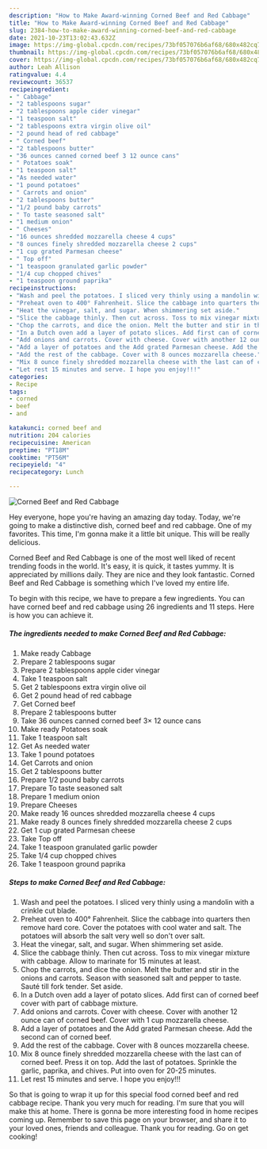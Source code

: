 ```yaml
---
description: "How to Make Award-winning Corned Beef and Red Cabbage"
title: "How to Make Award-winning Corned Beef and Red Cabbage"
slug: 2384-how-to-make-award-winning-corned-beef-and-red-cabbage
date: 2021-10-23T13:02:43.632Z
image: https://img-global.cpcdn.com/recipes/73bf057076b6af68/680x482cq70/corned-beef-and-red-cabbage-recipe-main-photo.jpg
thumbnail: https://img-global.cpcdn.com/recipes/73bf057076b6af68/680x482cq70/corned-beef-and-red-cabbage-recipe-main-photo.jpg
cover: https://img-global.cpcdn.com/recipes/73bf057076b6af68/680x482cq70/corned-beef-and-red-cabbage-recipe-main-photo.jpg
author: Leah Allison
ratingvalue: 4.4
reviewcount: 36537
recipeingredient:
- " Cabbage"
- "2 tablespoons sugar"
- "2 tablespoons apple cider vinegar"
- "1 teaspoon salt"
- "2 tablespoons extra virgin olive oil"
- "2 pound head of red cabbage"
- " Corned beef"
- "2 tablespoons butter"
- "36 ounces canned corned beef 3 12 ounce cans"
- " Potatoes soak"
- "1 teaspoon salt"
- "As needed water"
- "1 pound potatoes"
- " Carrots and onion"
- "2 tablespoons butter"
- "1/2 pound baby carrots"
- " To taste seasoned salt"
- "1 medium onion"
- " Cheeses"
- "16 ounces shredded mozzarella cheese 4 cups"
- "8 ounces finely shredded mozzarella cheese 2 cups"
- "1 cup grated Parmesan cheese"
- " Top off"
- "1 teaspoon granulated garlic powder"
- "1/4 cup chopped chives"
- "1 teaspoon ground paprika"
recipeinstructions:
- "Wash and peel the potatoes. I sliced very thinly using a mandolin with a crinkle cut blade."
- "Preheat oven to 400° Fahrenheit. Slice the cabbage into quarters then remove hard core. Cover the potatoes with cool water and salt. The potatoes will absorb the salt very well so don&#39;t over salt."
- "Heat the vinegar, salt, and sugar. When shimmering set aside."
- "Slice the cabbage thinly. Then cut across. Toss to mix vinegar mixture with cabbage. Allow to marinate for 15 minutes at least."
- "Chop the carrots, and dice the onion. Melt the butter and stir in the onions and carrots. Season with seasoned salt and pepper to taste. Sauté till fork tender. Set aside."
- "In a Dutch oven add a layer of potato slices. Add first can of corned beef cover with part of cabbage mixture."
- "Add onions and carrots. Cover with cheese. Cover with another 12 ounce can of corned beef. Cover with 1 cup mozzarella cheese."
- "Add a layer of potatoes and the Add grated Parmesan cheese. Add the second can of corned beef."
- "Add the rest of the cabbage. Cover with 8 ounces mozzarella cheese."
- "Mix 8 ounce finely shredded mozzarella cheese with the last can of corned beef. Press it on top. Add the last of potatoes. Sprinkle the garlic, paprika, and chives. Put into oven for 20-25 minutes."
- "Let rest 15 minutes and serve. I hope you enjoy!!!"
categories:
- Recipe
tags:
- corned
- beef
- and

katakunci: corned beef and 
nutrition: 204 calories
recipecuisine: American
preptime: "PT18M"
cooktime: "PT56M"
recipeyield: "4"
recipecategory: Lunch

---
```



![Corned Beef and Red Cabbage](https://img-global.cpcdn.com/recipes/73bf057076b6af68/680x482cq70/corned-beef-and-red-cabbage-recipe-main-photo.jpg)

Hey everyone, hope you're having an amazing day today. Today, we're going to make a distinctive dish, corned beef and red cabbage. One of my favorites. This time, I'm gonna make it a little bit unique. This will be really delicious.



Corned Beef and Red Cabbage is one of the most well liked of recent trending foods in the world. It's easy, it is quick, it tastes yummy. It is appreciated by millions daily. They are nice and they look fantastic. Corned Beef and Red Cabbage is something which I've loved my entire life.


To begin with this recipe, we have to prepare a few ingredients. You can have corned beef and red cabbage using 26 ingredients and 11 steps. Here is how you can achieve it.

<!--inarticleads1-->

##### The ingredients needed to make Corned Beef and Red Cabbage:

1. Make ready  Cabbage
1. Prepare 2 tablespoons sugar
1. Prepare 2 tablespoons apple cider vinegar
1. Take 1 teaspoon salt
1. Get 2 tablespoons extra virgin olive oil
1. Get 2 pound head of red cabbage
1. Get  Corned beef
1. Prepare 2 tablespoons butter
1. Take 36 ounces canned corned beef 3× 12 ounce cans
1. Make ready  Potatoes soak
1. Take 1 teaspoon salt
1. Get As needed water
1. Take 1 pound potatoes
1. Get  Carrots and onion
1. Get 2 tablespoons butter
1. Prepare 1/2 pound baby carrots
1. Prepare  To taste seasoned salt
1. Prepare 1 medium onion
1. Prepare  Cheeses
1. Make ready 16 ounces shredded mozzarella cheese 4 cups
1. Make ready 8 ounces finely shredded mozzarella cheese 2 cups
1. Get 1 cup grated Parmesan cheese
1. Take  Top off
1. Take 1 teaspoon granulated garlic powder
1. Take 1/4 cup chopped chives
1. Take 1 teaspoon ground paprika




<!--inarticleads2-->

##### Steps to make Corned Beef and Red Cabbage:

1. Wash and peel the potatoes. I sliced very thinly using a mandolin with a crinkle cut blade.
1. Preheat oven to 400° Fahrenheit. Slice the cabbage into quarters then remove hard core. Cover the potatoes with cool water and salt. The potatoes will absorb the salt very well so don&#39;t over salt.
1. Heat the vinegar, salt, and sugar. When shimmering set aside.
1. Slice the cabbage thinly. Then cut across. Toss to mix vinegar mixture with cabbage. Allow to marinate for 15 minutes at least.
1. Chop the carrots, and dice the onion. Melt the butter and stir in the onions and carrots. Season with seasoned salt and pepper to taste. Sauté till fork tender. Set aside.
1. In a Dutch oven add a layer of potato slices. Add first can of corned beef cover with part of cabbage mixture.
1. Add onions and carrots. Cover with cheese. Cover with another 12 ounce can of corned beef. Cover with 1 cup mozzarella cheese.
1. Add a layer of potatoes and the Add grated Parmesan cheese. Add the second can of corned beef.
1. Add the rest of the cabbage. Cover with 8 ounces mozzarella cheese.
1. Mix 8 ounce finely shredded mozzarella cheese with the last can of corned beef. Press it on top. Add the last of potatoes. Sprinkle the garlic, paprika, and chives. Put into oven for 20-25 minutes.
1. Let rest 15 minutes and serve. I hope you enjoy!!!




So that is going to wrap it up for this special food corned beef and red cabbage recipe. Thank you very much for reading. I'm sure that you will make this at home. There is gonna be more interesting food in home recipes coming up. Remember to save this page on your browser, and share it to your loved ones, friends and colleague. Thank you for reading. Go on get cooking!

